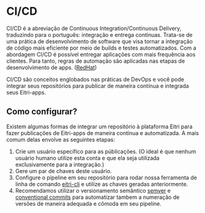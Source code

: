 # CI/CD

CI/CD é a abreviação de Continuous Integration/Continuous Delivery, traduzindo para o português: integração e entrega contínuas. Trata-se de uma prática de desenvolvimento de software que visa tornar a integração de código mais eficiente por meio de builds e testes automatizados. Com a abordagem CI/CD é possível entregar aplicações com mais frequência aos clientes. Para tanto, regras de automação são aplicadas nas etapas de desenvolvimento de apps. ([RedHat](https://www.redhat.com/pt-br/topics/devops/what-is-ci-cd))

CI/CD são conceitos englobados nas práticas de DevOps e você pode integrar seus repositórios para publicar de maneira contínua e integrada seus Eitri-apps.


## Como configurar?

Existem algumas formas de integrar um repositório à plataforma Eitri para fazer publicações de Eitri-apps de maneira contínua e automatizada. A mais comum delas envolve as seguintes etapas:

1. Crie um usuário específico para as públicações. (O ideal é que nenhum usuário humano utilize esta conta e que ela seja utilizada exclusivamente para a integração.)
2. Gere um par de chaves deste usuário.
3. Configure o pipeline em seu repositório para rodar nossa ferramenta de linha de comando [eitri-cli]() e utilize as chaves geradas anteriormente.
4. Recomendamos utilizar o versionamento semântico [semver](https://semver.org/lang/pt-BR/) e [conventional commits](https://www.conventionalcommits.org/pt-br/v1.0.0-beta.4/) para automatizar tambem a numeração de versões de maneira adequada e cômoda em seu pipeline. 


